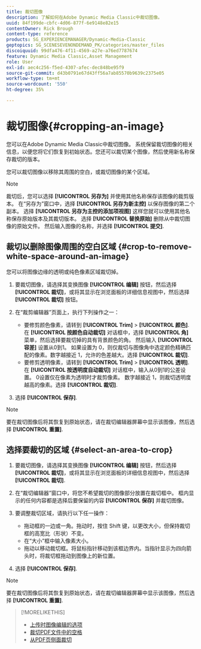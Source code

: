 ```yaml
---
title: 裁切图像
description: 了解如何在Adobe Dynamic Media Classic中裁切图像。
uuid: 84f199de-cbfc-4d06-877f-6e9148e82e15
contentOwner: Rick Brough
content-type: reference
products: SG_EXPERIENCEMANAGER/Dynamic-Media-Classic
geptopics: SG_SCENESEVENONDEMAND_PK/categories/master_files
discoiquuid: 99dfa476-4f11-4569-a27e-a76ed7787674
feature: Dynamic Media Classic,Asset Management
role: User
exl-id: aec4c256-f5ed-4307-afec-dec848be95f9
source-git-commit: d43b0791e67d43ff56a7ab85570b9639c2375e05
workflow-type: tm+mt
source-wordcount: '550'
ht-degree: 35%

---
```


# 裁切图像{#cropping-an-image}

您可以在Adobe Dynamic Media Classic中裁切图像。 系统保留裁切图像的相关信息，以便您将它们恢复到初始状态。您还可以裁切某个图像，然后使用新名称保存裁切的版本。

您可以裁切图像以移除其周围的空白，或裁切图像的某个区域。

>[!NOTE]
>
>裁切后，您可以选择 **[!UICONTROL 另存为]** 并使用其他名称保存该图像的裁剪版本。 在“另存为”窗口中，选择 **[!UICONTROL 另存为新主控]** 以保存图像的第二个副本。 选择 **[!UICONTROL 另存为主控的添加项视图]** 这样您就可以使用其他名称保存原始版本及其裁切版本。 选择 **[!UICONTROL 替换原始]** 删除从中裁切图像的原始文件。 然后输入图像的名称，并选择 **[!UICONTROL 提交]**.

## 裁切以删除图像周围的空白区域 {#crop-to-remove-white-space-around-an-image}

您可以将图像边缘的透明或纯色像素区域裁切掉。

1. 要裁切图像，请选择其变换图像 **[!UICONTROL 编辑]** 按钮，然后选择 **[!UICONTROL 裁切]**，或将其显示在浏览面板的详细信息视图中，然后选择 **[!UICONTROL 裁切]** 按钮。
1. 在“裁剪编辑器”页面上，执行下列操作之一：

   * 要修剪颜色像素，请转到 **[!UICONTROL Trim]** > **[!UICONTROL 颜色]**. 在 **[!UICONTROL 按颜色自动裁切]** 对话框中，选择 **[!UICONTROL 角]** 菜单，然后选择要裁切掉的具有背景颜色的角。 然后输入 **[!UICONTROL 容差]** 设置从0到1。 如果设置为 0，则仅裁切与图像角中选定颜色精确匹配的像素。数字越接近 1，允许的色差越大。选择 **[!UICONTROL 裁切]**.
   * 要修剪透明像素，请转到 **[!UICONTROL Trim]** > **[!UICONTROL 透明]**. 在 **[!UICONTROL 按透明度自动裁切]** 对话框中，输入从0到1的公差设置。 0设置仅在像素为透明时才裁剪像素。 数字越接近 1，则裁切透明度越高的像素。选择 **[!UICONTROL 裁切]**.

1. 选择 **[!UICONTROL 保存]**.

>[!NOTE]
>
>要在裁切图像后将其恢复到原始状态，请在裁切编辑器屏幕中显示该图像，然后选择 **[!UICONTROL 重置]**.

## 选择要裁切的区域 {#select-an-area-to-crop}

1. 要裁切图像，请选择其变换图像 **[!UICONTROL 编辑]** 按钮，然后选择 **[!UICONTROL 裁切]**，或将其显示在浏览面板的详细信息视图中，然后选择 **[!UICONTROL 裁切]**.

1. 在“裁切编辑器”窗口中，将您不希望裁切的图像部分放置在裁切框中。 框内显示的任何内容都是选择后要保留的内容 **[!UICONTROL 保存]** 并裁切图像。
1. 要调整裁切区域，请执行以下任一操作：

   * 拖动框的一边或一角。拖动时，按住 Shift 键，以更改大小，但保持裁切框的高宽比（形状）不变。
   * 在“大小”框中输入像素大小。
   * 拖动以移动裁切框。将鼠标指针移动到该框边界内。当指针显示为四向箭头时，将裁切框拖动到图像上的新位置。

1. 选择 **[!UICONTROL 保存]**.

>[!NOTE]
>
>要在裁切图像后将其恢复到原始状态，请在裁切编辑器屏幕中显示该图像，然后选择 **[!UICONTROL 重置]**.

>[!MORELIKETHIS]
>
>* [上传时图像编辑的选项](image-editing-options-upload.md#image-editing-options-at-upload)
>* [裁切PDF文件中的空格](pdfs.md#cropping_white_space_from_a_pdf_file)
>* [从PDF页侧面裁切](pdfs.md#cropping_from_the_sides_of_pdf_pages)

